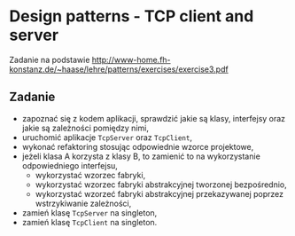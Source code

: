 # Design patterns - TCP client and server

Zadanie na podstawie http://www-home.fh-konstanz.de/~haase/lehre/patterns/exercises/exercise3.pdf

## Zadanie

* zapoznać się z kodem aplikacji, sprawdzić jakie są klasy, interfejsy oraz jakie są zależności pomiędzy nimi,
* uruchomić aplikacje `TcpServer` oraz `TcpClient`,
* wykonać refaktoring stosując odpowiednie wzorce projektowe,
* jeżeli klasa A korzysta z klasy B, to zamienić to na wykorzystanie odpowiedniego interfejsu,
    * wykorzystać wzorzec fabryki,
    * wykorzystać wzorzec fabryki abstrakcyjnej tworzonej bezpośrednio,
    * wykorzystać wzorzeć fabryki abstrakcyjnej przekazywanej poprzez wstrzykiwanie zależności,
* zamień klasę `TcpServer` na singleton,
* zamień klasę `TcpClient` na singleton.